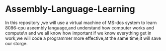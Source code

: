 # Assembly-Language-Learning
In this repository ,we will use a virtual machine of MS-dos system to learn 8086-cpu aseembly language,and understand how computer works and compute\n
and we all know how important if we know everything get in work,we will code a programmer more effective,at the same time,it will save our storge.
